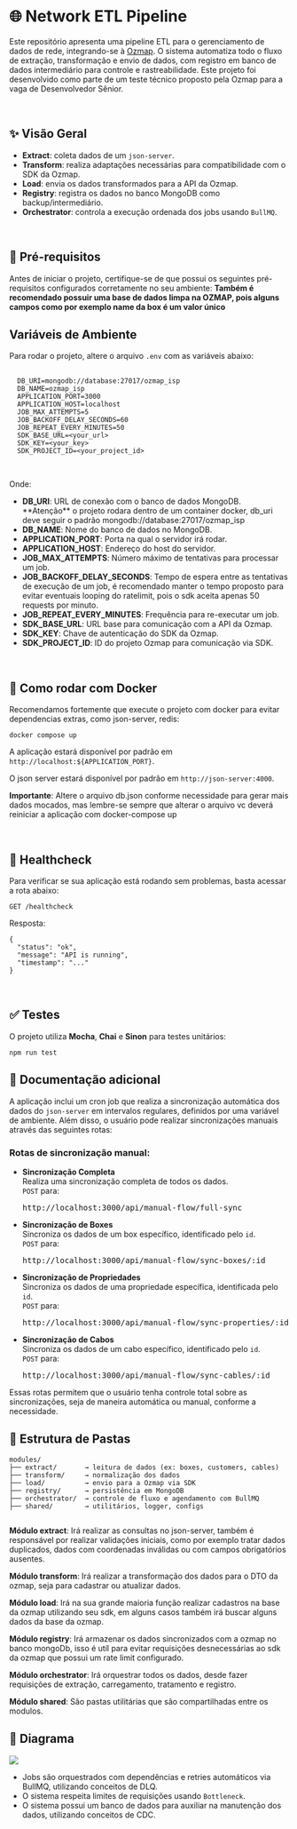 <body>
  <h1>🌐 Network ETL Pipeline</h1>

  <p>
    Este repositório apresenta uma pipeline ETL para o gerenciamento de dados de rede, integrando-se à
    <a href="https://ozmap.com.br/" target="_blank">Ozmap</a>. O sistema automatiza todo o fluxo de extração,
    transformação e envio de dados, com registro em banco de dados intermediário para controle e rastreabilidade.
    Este projeto foi desenvolvido como parte de um teste técnico proposto pela Ozmap para a vaga de Desenvolvedor Sênior.
  </p>
  <br>
  <h2>✨ Visão Geral</h2>
  <ul>
    <li><strong>Extract</strong>: coleta dados de um <code>json-server</code>.</li>
    <li><strong>Transform</strong>: realiza adaptações necessárias para compatibilidade com o SDK da Ozmap.</li>
    <li><strong>Load</strong>: envia os dados transformados para a API da Ozmap.</li>
    <li><strong>Registry</strong>: registra os dados no banco MongoDB como backup/intermediário.</li>
    <li><strong>Orchestrator</strong>: controla a execução ordenada dos jobs usando <code>BullMQ</code>.</li>
  </ul>
  <br>
  <h2>🔧 Pré-requisitos</h2>
  <p>
    Antes de iniciar o projeto, certifique-se de que possui os seguintes pré-requisitos configurados corretamente no seu ambiente:
    <strong>Também é recomendado possuir uma base de dados limpa na OZMAP, pois alguns campos como por exemplo name da box é um valor único</strong>
  </p>

  <h2>Variáveis de Ambiente</h2>
  <p>Para rodar o projeto, altere o arquivo <code>.env</code> com as variáveis abaixo:</p>

  <pre>
  <code>
  DB_URI=mongodb://database:27017/ozmap_isp
  DB_NAME=ozmap_isp
  APPLICATION_PORT=3000
  APPLICATION_HOST=localhost
  JOB_MAX_ATTEMPTS=5
  JOB_BACKOFF_DELAY_SECONDS=60
  JOB_REPEAT_EVERY_MINUTES=50
  SDK_BASE_URL=&lt;your_url&gt;
  SDK_KEY=&lt;your_key&gt;
  SDK_PROJECT_ID=&lt;your_project_id&gt;
  </code>
  </pre>

  <p>Onde:</p>
  <ul>
      <li><strong>DB_URI</strong>: URL de conexão com o banco de dados MongoDB. **Atenção** o projeto rodara dentro de um container docker, db_uri deve seguir o padrão mongodb://database:27017/ozmap_isp</li>
      <li><strong>DB_NAME</strong>: Nome do banco de dados no MongoDB.</li>
      <li><strong>APPLICATION_PORT</strong>: Porta na qual o servidor irá rodar.</li>
      <li><strong>APPLICATION_HOST</strong>: Endereço do host do servidor.</li>
      <li><strong>JOB_MAX_ATTEMPTS</strong>: Número máximo de tentativas para processar um job.</li>
      <li><strong>JOB_BACKOFF_DELAY_SECONDS</strong>: Tempo de espera entre as tentativas de execução de um job, é recomendado manter o tempo proposto para evitar eventuais looping do ratelimit, pois o sdk aceita apenas 50 requests por minuto.</li>
      <li><strong>JOB_REPEAT_EVERY_MINUTES</strong>: Frequência para re-executar um job.</li>
      <li><strong>SDK_BASE_URL</strong>: URL base para comunicação com a API da Ozmap.</li>
      <li><strong>SDK_KEY</strong>: Chave de autenticação do SDK da Ozmap.</li>
      <li><strong>SDK_PROJECT_ID</strong>: ID do projeto Ozmap para comunicação via SDK.</li>
  </ul>
  <br>
  <h2>🐳 Como rodar com Docker</h2>
  <p>Recomendamos fortemente que execute o projeto com docker para evitar dependencias extras, como json-server, redis:</p>
  <pre><code>docker compose up  </code></pre>
  
  <p>A aplicação estará disponível por padrão em <code>http://localhost:${APPLICATION_PORT}</code>.</p>
  <p>O json server estará disponível por padrão em <code>http://json-server:4000</code>.</p>
  <p> <strong>Importante</strong>: Altere o arquivo db.json conforme necessidade para gerar mais dados mocados, mas lembre-se sempre que alterar o arquivo vc deverá reiniciar a aplicação com docker-compose up</p>

  <br>
  <h2>🧪 Healthcheck</h2>
  <p> Para verificar se sua aplicação está rodando sem problemas, basta acessar a rota abaixo: </p>
  <pre><code>GET /healthcheck</code></pre>
  <p>Resposta:</p>
  <pre><code>{
  "status": "ok",
  "message": "API is running",
  "timestamp": "..."
}</code></pre>

  <br>
  <h2>✅ Testes</h2>
  <p>O projeto utiliza <strong>Mocha</strong>, <strong>Chai</strong> e <strong>Sinon</strong> para testes unitários:</p>
  <pre><code>npm run test </code></pre>

<h2>📖 Documentação adicional</h2>

<p>A aplicação inclui um cron job que realiza a sincronização automática dos dados do <code>json-server</code> em intervalos regulares, definidos por uma variável de ambiente. Além disso, o usuário pode realizar sincronizações manuais através das seguintes rotas:</p>

<h3>Rotas de sincronização manual:</h3>

<ul>
  <li><strong>Sincronização Completa</strong><br>
    Realiza uma sincronização completa de todos os dados.<br>
    <code>POST</code> para:  
    <pre>http://localhost:3000/api/manual-flow/full-sync</pre>
  </li>

  <li><strong>Sincronização de Boxes</strong><br>
    Sincroniza os dados de um box específico, identificado pelo <code>id</code>.<br>
    <code>POST</code> para:  
    <pre>http://localhost:3000/api/manual-flow/sync-boxes/:id</pre>
  </li>

  <li><strong>Sincronização de Propriedades</strong><br>
    Sincroniza os dados de uma propriedade específica, identificada pelo <code>id</code>.<br>
    <code>POST</code> para:  
    <pre>http://localhost:3000/api/manual-flow/sync-properties/:id</pre>
  </li>

  <li><strong>Sincronização de Cabos</strong><br>
    Sincroniza os dados de um cabo específico, identificado pelo <code>id</code>.<br>
    <code>POST</code> para:  
    <pre>http://localhost:3000/api/manual-flow/sync-cables/:id</pre>
  </li>
</ul>

<p>Essas rotas permitem que o usuário tenha controle total sobre as sincronizações, seja de maneira automática ou manual, conforme a necessidade.</p>

  <h2>🧱 Estrutura de Pastas</h2>
  <pre><code>modules/
├── extract/       → leitura de dados (ex: boxes, customers, cables)
├── transform/     → normalização dos dados
├── load/          → envio para a Ozmap via SDK
├── registry/      → persistência em MongoDB
├── orchestrator/  → controle de fluxo e agendamento com BullMQ
├── shared/        → utilitários, logger, configs
  </code></pre>

<p> <strong>Módulo extract</strong>: Irá realizar as consultas no json-server, também é responsável por realizar validações iniciais, como por exemplo tratar dados duplicados, dados com coordenadas inválidas ou com campos obrigatórios ausentes.</p>
<p> <strong>Módulo transform</strong>: Irá realizar a transformação dos dados para o DTO da ozmap, seja para cadastrar ou atualizar dados. </p>
<p> <strong>Módulo load</strong>: Irá na sua grande maioria função realizar cadastros na base da ozmap utilizando seu sdk, em alguns casos também irá buscar alguns dados da base da ozmap.</p>
<p> <strong>Módulo registry</strong>: Irá armazenar os dados sincronizados com a ozmap no banco mongoDb, isso é utíl para evitar requisições desnecessárias ao sdk da ozmap que possui um rate limit configurado. </p>
<p> <strong>Módulo orchestrator</strong>: Irá orquestrar todos os dados, desde fazer requisições de extração, carregamento, tratamento e registro. </p>
<p> <strong>Módulo shared</strong>: São pastas utilitárias que são compartilhadas entre os modulos. </p>

  <h2>📌 Diagrama </h2>
<img src="https://github-production-user-asset-6210df.s3.amazonaws.com/128423774/436308034-4001ccfb-8424-4054-a820-c42fc896a9ac.png?X-Amz-Algorithm=AWS4-HMAC-SHA256&X-Amz-Credential=AKIAVCODYLSA53PQK4ZA%2F20250422%2Fus-east-1%2Fs3%2Faws4_request&X-Amz-Date=20250422T235641Z&X-Amz-Expires=300&X-Amz-Signature=84afd0ff3ef7ade96c8b3db31ecb2fd913bd5b0bb4d0a075a69f72f121fb51b5&X-Amz-SignedHeaders=host">

  <ul>
    <li>Jobs são orquestrados com dependências e retries automáticos via BullMQ, utilizando conceitos de DLQ.</li>
    <li>O sistema respeita limites de requisições usando <code>Bottleneck</code>.</li>
    <li>O sistema possui um banco de dados para auxiliar na manutenção dos dados, utilizando conceitos de CDC.</li>
  </ul>

</body>
</html>
